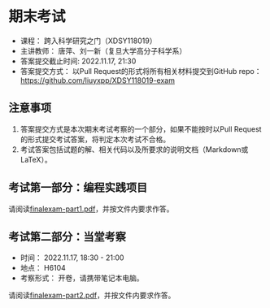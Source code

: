 # 期末考试
- 课程： 跨入科学研究之门（XDSY118019）
- 主讲教师： 唐萍、刘一新（复旦大学高分子科学系）
- 答案提交截止时间: 2022.11.17, 21:30
- 答案提交方式： 以Pull Request的形式将所有相关材料提交到GitHub repo： https://github.com/liuyxpp/XDSY118019-exam

## 注意事项
1. 答案提交方式是本次期末考试考察的一个部分，如果不能按时以Pull Request的形式提交考试答案，将判定本次考试不合格。
2. 考试答案包括试题的解、相关代码以及所要求的说明文档（Markdown或LaTeX）。

## 考试第一部分：编程实践项目

请阅读[finalexam-part1.pdf](finalexam-part1.pdf)，并按文件内要求作答。

## 考试第二部分：当堂考察

- 时间： 2022.11.17, 18:30 - 21:00
- 地点： H6104
- 考察形式： 开卷，请携带笔记本电脑。

请阅读[finalexam-part2.pdf](finalexam-part2.pdf)，并按文件内要求作答。